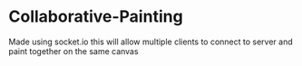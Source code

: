 # Collaborative-Painting
Made using socket.io this will allow multiple clients to connect to server and paint together on the same canvas
